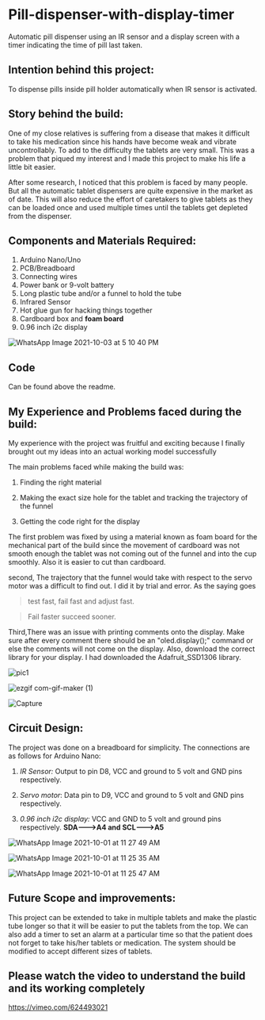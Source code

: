 # Pill-dispenser-with-display-timer
Automatic pill dispenser using an IR sensor and a display screen with a timer indicating the time of pill last taken.
## Intention behind this project:
To dispense pills inside pill holder automatically when IR sensor is activated.
## Story behind the build:
One of my close relatives is suffering from a disease that makes it difficult to take his medication since his hands have become weak and vibrate uncontrollably. To add to the difficulty the tablets are very small. This was a problem that piqued my interest and I made this project to make his life a little bit easier.

After some research, I noticed that this problem is faced by many people. But all the automatic tablet dispensers are quite expensive in the market as of date. This will also reduce the effort of caretakers to give tablets as they can be loaded once and used multiple times until the tablets get depleted from the dispenser.

## Components and Materials Required:
1. Arduino Nano/Uno
2. PCB/Breadboard
3. Connecting wires
4. Power bank or 9-volt battery
5. Long plastic tube and/or a funnel to hold the tube
6. Infrared Sensor
7. Hot glue gun for hacking things together
8. Cardboard box and **foam board**
9. 0.96 inch i2c display

![WhatsApp Image 2021-10-03 at 5 10 40 PM](https://user-images.githubusercontent.com/75200693/135752211-f669fb75-571c-408b-a687-339e722f8b2d.jpeg)

## Code
   Can be found above the readme.
 
## My Experience and Problems faced during the build:

My experience with the project was fruitful and exciting because I finally brought out my ideas into an actual working model successfully

The main problems faced while making the build was:

1. Finding the right material

2. Making the exact size hole for the tablet and tracking the trajectory of the funnel

3. Getting the code right for the display

The first problem was fixed by using a material known as foam board for the mechanical part of the build since the movement of cardboard was not smooth enough the tablet was not coming out of the funnel and into the cup smoothly. Also it is easier to cut than cardboard.

second, The trajectory that the funnel would take with respect to the servo motor was a difficult to find out. I did it by trial and error. As the saying goes 

> test fast, fail fast and adjust fast.

> Fail faster succeed sooner.

Third,There was an issue with printing comments onto the display. Make sure after every comment there should be an "oled.display();" command or else the comments will not come on the display. Also, download the correct library for your display. I had downloaded the Adafruit_SSD1306 library.



![pic1](https://user-images.githubusercontent.com/75200693/135752148-e090f6f0-3fda-48c8-a70f-c4aa8b0bdbab.jpeg)


![ezgif com-gif-maker (1)](https://user-images.githubusercontent.com/75200693/135755322-77c52c74-eff3-4127-85a6-421892dc44e6.gif)

![Capture](https://user-images.githubusercontent.com/75200693/135750978-80a4ad36-2a25-4de7-8492-4ca29de9a5aa.PNG)

## Circuit Design:
The project was done on a breadboard for simplicity. The connections are as follows for Arduino Nano:

1. *IR Sensor:* Output to pin D8, VCC and ground to 5 volt and GND pins respectively.

2. *Servo motor*: Data pin to D9, VCC and ground to 5 volt and GND pins respectively.

3. *0.96 inch i2c display:* VCC and GND to 5 volt and ground pins respectively. **SDA--->A4 and SCL--->A5**

![WhatsApp Image 2021-10-01 at 11 27 49 AM](https://user-images.githubusercontent.com/75200693/136192545-afbe4a29-18cd-4e00-b8b6-1379c316a627.jpeg)

![WhatsApp Image 2021-10-01 at 11 25 35 AM](https://user-images.githubusercontent.com/75200693/136192720-87b711e7-7dcb-4569-ba1b-d10a616bb07a.jpeg)

![WhatsApp Image 2021-10-01 at 11 25 47 AM](https://user-images.githubusercontent.com/75200693/136192746-ef2d0f37-adce-4e92-8aab-63f13c87bfe7.jpeg)


## Future Scope and improvements:
This project can be extended to take in multiple tablets and make the plastic tube longer so that it will be easier to put the tablets from the top.
We can also add a timer to set an alarm at a particular time so that the patient does not forget to take his/her tablets or medication.
The system should be modified to accept different sizes of tablets.

## Please watch the video to understand the build and its working completely

https://vimeo.com/624493021
